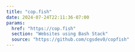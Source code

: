 ```yaml
---
title: "cop.fish"
date: 2024-07-24T22:11:36-07:00
params:
  href: "https://cop.fish"
  section: "Websites using Bash Stack"
  source: "https://github.com/cgsdev0/copfish"
---
```

